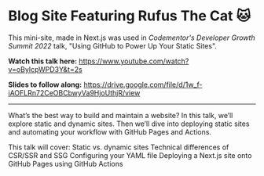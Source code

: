 # Blog Site Featuring Rufus The Cat 🐱

This mini-site, made in Next.js was used in _Codementor's Developer Growth Summit 2022_ talk, "Using GitHub to Power Up Your Static Sites".

**Watch this talk here:** https://www.youtube.com/watch?v=oByIcpWPD3Y&t=2s

**Slides to follow along:** https://drive.google.com/file/d/1w_f-iAOFLRn72CeOBCbwyVa9HjoUthjR/view

-----

What’s the best way to build and maintain a website? In this talk, we’ll explore static and dynamic sites. Then we’ll dive into deploying static sites and automating your workflow with GitHub Pages and Actions.

This talk will cover:
Static vs. dynamic sites
Technical differences of CSR/SSR and SSG
Configuring your YAML file
Deploying a Next.js site onto GitHub Pages using GitHub Actions
